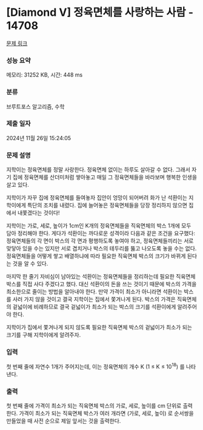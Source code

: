 # [Diamond V] 정육면체를 사랑하는 사람 - 14708 

[문제 링크](https://www.acmicpc.net/problem/14708) 

### 성능 요약

메모리: 31252 KB, 시간: 448 ms

### 분류

브루트포스 알고리즘, 수학

### 제출 일자

2024년 11월 26일 15:24:05

### 문제 설명

<p>지학이는 정육면체를 정말 사랑한다. 정육면체 없이는 하루도 살아갈 수 없다. 그래서 자기 집에 정육면체를 산더미처럼 쌓아놓고 매일 그 정육면체들을 바라보며 행복한 인생을 살고 있다.</p>

<p>지학이가 자꾸 집에 정육면체를 들여놓자 집안이 엉망이 되어버려 화가 난 석환이는 지학이에게 특단의 조치를 내렸다. 집에 늘어놓은 정육면체들을 당장 정리하지 않으면 집에서 내쫓겠다는 것이다!</p>

<p>지학이는 가로, 세로, 높이가 1cm인 K개의 정육면체들을 직육면체의 박스 1개에 모두 담아 정리해야 한다. 게다가 석환이는 까다로운 성격이라 다음과 같은 조건을 요구했다: 정육면체들의 각 면이 박스의 각 면과 평행하도록 놓여야 하고, 정육면체들끼리는 서로 맞닿아 있을 수는 있지만 서로 겹치거나 박스의 테두리를 뚫고 나오도록 놓을 수는 없다. 정육면체들을 어떻게 쌓고 배열하냐에 따라 필요한 직육면체 박스의 크기가 바뀌게 된다는 것을 알 수 있다.</p>

<p>마지막 한 줄기 자비심이 남아있는 석환이는 정육면체들을 정리하는데 필요한 직육면체 박스를 직접 사다 주겠다고 했다. 대신 석환이의 돈을 쓰는 것이기 때문에 박스의 가격을 최소한으로 줄이는 방법을 알아내야 한다. 만약 가격이 최소가 아니라면 석환이는 박스를 사러 가지 않을 것이고 결국 지학이는 집에서 쫓겨나게 된다. 박스의 가격은 직육면체의 겉넓이에 비례하므로 결국 겉넓이가 최소가 되는 박스의 크기를 석환이에게 알려주어야 한다.</p>

<p>지학이가 집에서 쫓겨나게 되지 않도록 필요한 직육면체 박스의 겉넓이가 최소가 되는 크기를 구해 지학이에게 알려주자.</p>

### 입력 

 <p>첫 번째 줄에 자연수 1개가 주어지는데, 이는 정육면체의 개수 K (1 ≤ K ≤ 10<sup>18</sup>) 를 나타낸다.</p>

### 출력 

 <p>첫 번째 줄에 가격이 최소가 되는 직육면체 박스의 가로, 세로, 높이를 cm 단위로 출력한다. 가격이 최소가 되는 직육면체 박스가 여러 개라면 (가로, 세로, 높이) 로 순서쌍을 만들었을 때 사전 순으로 제일 앞서는 것을 출력한다.</p>

